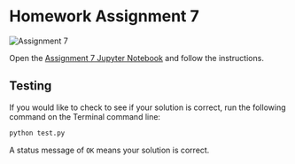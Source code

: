 # Homework Assignment 7

![Assignment 7](https://github.com/PGE383-HPC/assignment7/workflows/.github/workflows/main.yml/badge.svg)

Open the [Assignment 7 Jupyter Notebook](assignment7.ipynb) and follow the instructions.

## Testing

If you would like to check to see if your solution is correct, run the following command on the Terminal command line:

```bash
python test.py
```

A status message of `OK` means your solution is correct.
